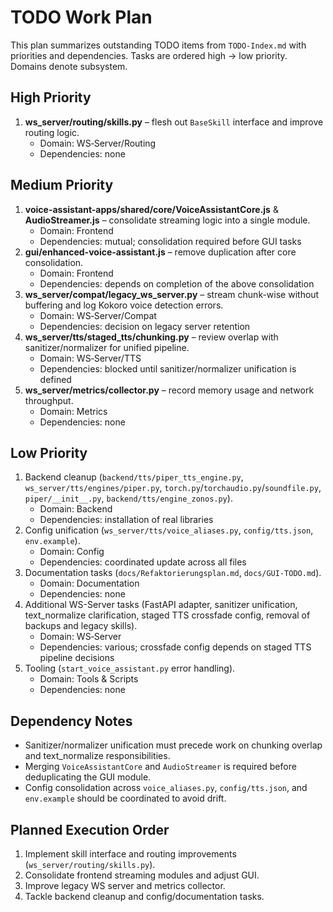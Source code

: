 # TODO Work Plan

This plan summarizes outstanding TODO items from `TODO-Index.md` with priorities and dependencies. Tasks are ordered high → low priority. Domains denote subsystem.

## High Priority
1. **ws_server/routing/skills.py** – flesh out `BaseSkill` interface and improve routing logic.
   - Domain: WS‑Server/Routing
   - Dependencies: none

## Medium Priority
1. **voice-assistant-apps/shared/core/VoiceAssistantCore.js** & **AudioStreamer.js** – consolidate streaming logic into a single module.
   - Domain: Frontend
   - Dependencies: mutual; consolidation required before GUI tasks
2. **gui/enhanced-voice-assistant.js** – remove duplication after core consolidation.
   - Domain: Frontend
   - Dependencies: depends on completion of the above consolidation
3. **ws_server/compat/legacy_ws_server.py** – stream chunk-wise without buffering and log Kokoro voice detection errors.
   - Domain: WS‑Server/Compat
   - Dependencies: decision on legacy server retention
4. **ws_server/tts/staged_tts/chunking.py** – review overlap with sanitizer/normalizer for unified pipeline.
   - Domain: WS‑Server/TTS
   - Dependencies: blocked until sanitizer/normalizer unification is defined
5. **ws_server/metrics/collector.py** – record memory usage and network throughput.
   - Domain: Metrics
   - Dependencies: none

## Low Priority
1. Backend cleanup (`backend/tts/piper_tts_engine.py`, `ws_server/tts/engines/piper.py`, `torch.py`/`torchaudio.py`/`soundfile.py`, `piper/__init__.py`, `backend/tts/engine_zonos.py`).
   - Domain: Backend
   - Dependencies: installation of real libraries
2. Config unification (`ws_server/tts/voice_aliases.py`, `config/tts.json`, `env.example`).
   - Domain: Config
   - Dependencies: coordinated update across all files
3. Documentation tasks (`docs/Refaktorierungsplan.md`, `docs/GUI-TODO.md`).
   - Domain: Documentation
   - Dependencies: none
4. Additional WS-Server tasks (FastAPI adapter, sanitizer unification, text_normalize clarification, staged TTS crossfade config, removal of backups and legacy skills).
   - Domain: WS‑Server
   - Dependencies: various; crossfade config depends on staged TTS pipeline decisions
5. Tooling (`start_voice_assistant.py` error handling).
   - Domain: Tools & Scripts
   - Dependencies: none

## Dependency Notes
- Sanitizer/normalizer unification must precede work on chunking overlap and text_normalize responsibilities.
- Merging `VoiceAssistantCore` and `AudioStreamer` is required before deduplicating the GUI module.
- Config consolidation across `voice_aliases.py`, `config/tts.json`, and `env.example` should be coordinated to avoid drift.

## Planned Execution Order
1. Implement skill interface and routing improvements (`ws_server/routing/skills.py`).
2. Consolidate frontend streaming modules and adjust GUI.
3. Improve legacy WS server and metrics collector.
4. Tackle backend cleanup and config/documentation tasks.
